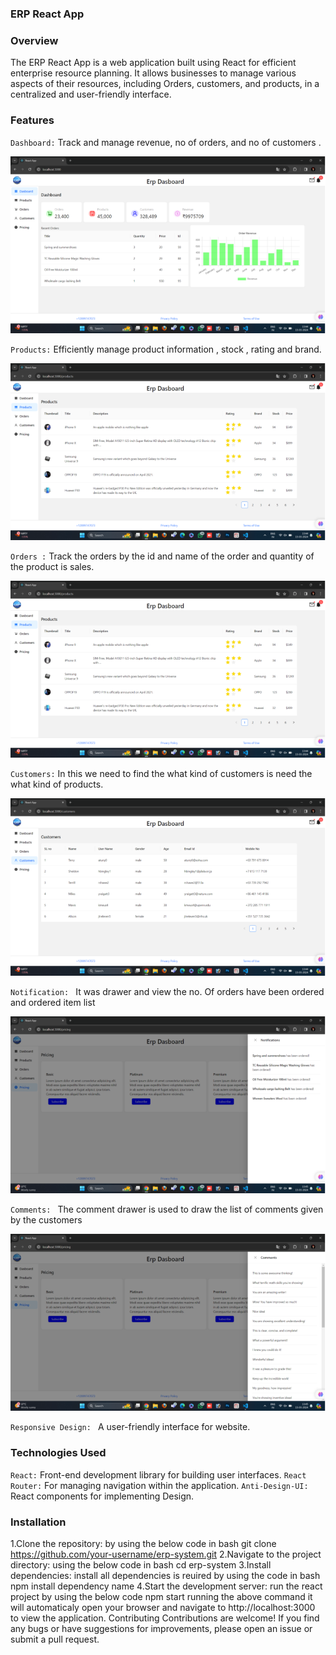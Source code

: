 ### ERP React App
### Overview
The ERP React App is a web application built using React for efficient enterprise resource planning. It allows businesses to manage various aspects of their resources, including Orders, customers, and products, in a centralized and user-friendly interface.
### Features
`Dashboard:` Track and manage revenue, no of orders, and no of customers .

![alt text](image.png)

`Products:` Efficiently manage product information , stock , rating and brand.

![alt text](image-1.png)

`Orders :` Track the orders by the id and name of the order and quantity of the product is sales.

![alt text](image-2.png)

`Customers:` In this we need to find the what kind of customers is need the what kind of products.

![alt text](image-3.png)

`Notification: ` It was drawer and view the no. Of orders have been ordered and ordered item list

![alt text](image-4.png)

`Comments: ` The comment drawer is used to draw the list of comments given by the customers

![alt text](image-5.png)

`Responsive Design: ` A user-friendly interface for website.
### Technologies Used
`React:` Front-end development library for building user interfaces.
`React Router:` For managing navigation within the application.
`Anti-Design-UI:` React components for implementing  Design.
### Installation
1.Clone the repository:
 by using the below code in bash
 git clone https://github.com/your-username/erp-system.git
2.Navigate to the project directory:
  using the below code in bash
  cd erp-system
3.Install dependencies:
  install all dependencies is reuired by using the code in bash
  npm install dependency name
4.Start the development server:
  run the react project by using the below code
  npm start
 running the above command it will automaticaly open your browser and navigate to http://localhost:3000 to view the application.
Contributing
Contributions are welcome! If you find any bugs or have suggestions for improvements, please open an issue or submit a pull request. 
